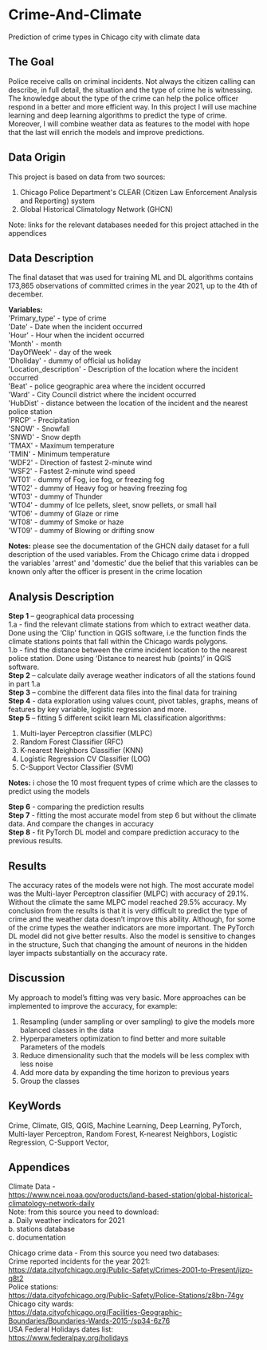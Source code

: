 # Crime-And-Climate
Prediction of crime types in Chicago city with climate data

## **The Goal**
Police receive calls on criminal incidents. Not always the citizen calling can describe, in full detail, the situation and the type of crime he is witnessing. The knowledge about the type of the crime can help the police officer respond in a better and more efficient way. In this project I will use machine learning and deep learning algorithms to predict the type of crime. Moreover, I will combine weather data as features to the model with hope that the last will enrich the models and improve predictions.

## **Data Origin**
This project is based on data from two sources:
  1. Chicago Police Department's CLEAR (Citizen Law Enforcement Analysis and Reporting) system
  2. Global Historical Climatology Network (GHCN)

Note: links for the relevant databases needed for this project attached in the appendices

## **Data Description**
The final dataset that was used for training ML and DL algorithms contains 173,865 observations of committed crimes in the year 2021, up to the 4th of december.

**Variables:**  
'Primary_type' - type of crime  
'Date' - Date when the incident occurred  
'Hour' - Hour when the incident occurred  
'Month' - month  
'DayOfWeek' - day of the week  
'Dholiday' - dummy of official us holiday  
'Location_description' - Description of the location where the incident occurred  
'Beat' - police geographic area where the incident occurred  
'Ward' - City Council district where the incident occurred  
'HubDist' - distance between the location of the incident and the nearest police station  
'PRCP' - Precipitation  
'SNOW' - Snowfall  
'SNWD' - Snow depth  
'TMAX' - Maximum temperature  
'TMIN' - Minimum temperature  
'WDF2' - Direction of fastest 2-minute wind  
'WSF2' - Fastest 2-minute wind speed  
'WT01' - dummy of Fog, ice fog, or freezing fog  
'WT02' - dummy of Heavy fog or heaving freezing fog  
'WT03' - dummy of Thunder  
'WT04' - dummy of Ice pellets, sleet, snow pellets, or small hail  
'WT06' - dummy of Glaze or rime  
'WT08' - dummy of Smoke or haze  
'WT09' - dummy of Blowing or drifting snow  

**Notes:**
please see the documentation of the GHCN daily dataset for a full description of the used variables.
From the Chicago crime data i dropped the variables 'arrest' and 'domestic' due the belief that this variables can be known only after the officer is present in the crime location

## **Analysis Description**
**Step 1** – geographical data processing  
  1.a - find the relevant climate stations from which to extract weather data. Done using the ‘Clip’ function in QGIS software, i.e the function finds the climate stations         points that fall within the Chicago wards polygons.  
  1.b - find the distance between the crime incident location to the nearest police station. Done using ‘Distance to nearest hub (points)’ in QGIS software.   
**Step 2** – calculate daily average weather indicators of all the stations found in part 1.a  
**Step 3** – combine the different data files into the final data for training  
**Step 4** - data exploration using values count, pivot tables, graphs, means of features by key variable, logistic regression and more.  
**Step 5** – fitting 5 different scikit learn ML classification algorithms:  
  1. Multi-layer Perceptron classifier (MLPC)  
  2. Random Forest Classifier (RFC)  
  3. K-nearest Neighbors Classifier  (KNN)  
  4. Logistic Regression CV Classifier (LOG)  
  5. C-Support Vector Classifier (SVM)  

**Notes:** i chose the 10 most frequent types of crime which are the classes to predict using the models  

**Step 6** - comparing the prediction results  
**Step 7** - fitting the most accurate model from step 6 but without the climate data. And compare the changes in accuracy  
**Step 8** - fit PyTorch DL model and compare prediction accuracy to the previous results.  

## **Results**
The accuracy rates of the models were not high. The most accurate model was the Multi-layer Perceptron classifier (MLPC) with accuracy of 29.1%.  Without the climate the same MLPC model reached 29.5% accuracy. My conclusion from the results is that it is very difficult to predict the type of crime and the weather data doesn’t improve this ability. Although, for some of the crime types the weather indicators are more important.
The PyTorch DL model did not give better results. Also the model is sensitive to changes in the structure, Such that changing the amount of neurons in the hidden layer impacts substantially on the accuracy rate.

## **Discussion**
My approach to model’s fitting was very basic. More approaches can be implemented to improve the accuracy, for example:  
  1. Resampling (under sampling or over sampling) to give the models more balanced classes in the data  
  2. Hyperparameters optimization to find better and more suitable Parameters of the models  
  3. Reduce dimensionality such that the models will be less complex with less noise  
  4. Add more data by expanding the time horizon to previous years  
  5. Group the classes  


## **KeyWords**
Crime, Climate, GIS, QGIS, Machine Learning, Deep Learning, PyTorch, Multi-layer Perceptron, Random Forest, K-nearest Neighbors, Logistic Regression, C-Support Vector, 

## **Appendices**
Climate Data -  
https://www.ncei.noaa.gov/products/land-based-station/global-historical-climatology-network-daily  
Note: from this source you need to download:  
a. Daily weather indicators for 2021  
b. stations database  
c. documentation  

Chicago crime data - From this source you need two databases:  
Crime reported incidents for the year 2021:  
https://data.cityofchicago.org/Public-Safety/Crimes-2001-to-Present/ijzp-q8t2  
Police stations:  
https://data.cityofchicago.org/Public-Safety/Police-Stations/z8bn-74gv  
Chicago city wards:  
https://data.cityofchicago.org/Facilities-Geographic-Boundaries/Boundaries-Wards-2015-/sp34-6z76  
USA Federal Holidays dates list:  
https://www.federalpay.org/holidays

